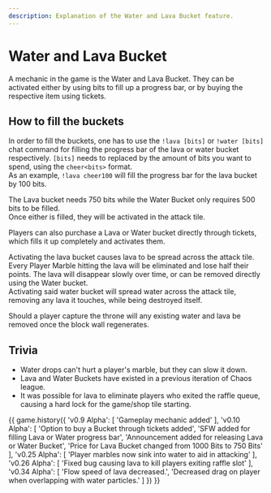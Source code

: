 ```yaml
---
description: Explanation of the Water and Lava Bucket feature.
---
```


# Water and Lava Bucket

A mechanic in the game is the Water and Lava Bucket. They can be activated either by using bits to fill up a progress bar, or by buying the respective item using tickets.

## How to fill the buckets

In order to fill the buckets, one has to use the `!lava [bits]` or `!water [bits]` chat command for filling the progress bar of the lava or water bucket respectively. `[bits]` needs to replaced by the amount of bits you want to spend, using the `cheer<bits>` format.  
As an example, `!lava cheer100` will fill the progress bar for the lava bucket by 100 bits.

The Lava bucket needs 750 bits while the Water Bucket only requires 500 bits to be filled.  
Once either is filled, they will be activated in the attack tile.

Players can also purchase a Lava or Water bucket directly through tickets, which fills it up completely and activates them.

Activating the lava bucket causes lava to be spread across the attack tile. Every Player Marble hitting the lava will be eliminated and lose half their points. The lava will disappear slowly over time, or can be removed directly using the Water bucket.  
Activating said water bucket will spread water across the attack tile, removing any lava it touches, while being destroyed itself.

Should a player capture the throne will any existing water and lava be removed once the block wall regenerates.

## Trivia

- Water drops can't hurt a player's marble, but they can slow it down.
- Lava and Water Buckets have existed in a previous iteration of Chaos league.
- It was possible for lava to eliminate players who exited the raffle queue, causing a hard lock for the game/shop tile starting.

{{ game.history({
    'v0.9 Alpha': [
        'Gameplay mechanic added'
    ],
    'v0.10 Alpha': [
        'Option to buy a Bucket through tickets added',
        'SFW added for filling Lava or Water progress bar',
        'Announcement added for releasing Lava or Water Bucket',
        'Price for Lava Bucket changed from 1000 Bits to 750 Bits'
    ],
    'v0.25 Alpha': [
        'Player marbles now sink into water to aid in attacking'
    ],
    'v0.26 Alpha': [
        'Fixed bug causing lava to kill players exiting raffle slot'
    ],
    'v0.34 Alpha': [
        'Flow speed of lava decreased.',
        'Decreased drag on player when overlapping with water particles.'
    ]
}) }}
